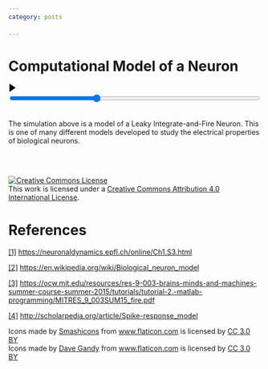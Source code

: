 ```yaml
---
category: posts

---
```


# Computational Model of a Neuron

<html>
  <link rel="stylesheet" type="text/css" href="/assets/css/io.css">
  <base href="/assets/apps/A-Neuron-Model/"/>
  <head></head>
  <body>
    <div id="stage" padding="0 px"></div>
    <div id="controls">
      <button type="image" id="play" style="
        padding:0;
        border:none;
        background:none;">
      <img id="play_symbol" src="/assets/media/images/play.svg" height="16" width="16"/>
      </button>
      <input type="range" min="0" max="35000" value="12000" id="I"
        style="height=16px;width:500px;"/>
    </div>
    <script src="https://cdnjs.cloudflare.com/ajax/libs/mathjs/3.3.0/math.min.js"></script>
    <script src="/assets/js_libs/lodash.js"></script>
    <script src="/assets/js_libs/two.js"></script>
    <script src="app.js"></script>
  </body>
</html>

<br>


The simulation above is a model of a Leaky Integrate-and-Fire Neuron. This is one of many different models developed to study the electrical properties of biological neurons.


<br>
<br>

<a rel="license" href="http://creativecommons.org/licenses/by/4.0/"><img alt="Creative Commons License" style="border-width:0" src="https://i.creativecommons.org/l/by/4.0/88x31.png" /></a><br />This work is licensed under a <a rel="license" href="http://creativecommons.org/licenses/by/4.0/">Creative Commons Attribution 4.0 International License</a>.

# References

[[1]](https://neuronaldynamics.epfl.ch/online/Ch1.S3.html) https://neuronaldynamics.epfl.ch/online/Ch1.S3.html

[[2]](https://en.wikipedia.org/wiki/Biological_neuron_model) https://en.wikipedia.org/wiki/Biological_neuron_model

[[3]](https://ocw.mit.edu/resources/res-9-003-brains-minds-and-machines-summer-course-summer-2015/tutorials/tutorial-2.-matlab-programming/MITRES_9_003SUM15_fire.pdf) https://ocw.mit.edu/resources/res-9-003-brains-minds-and-machines-summer-course-summer-2015/tutorials/tutorial-2.-matlab-programming/MITRES_9_003SUM15_fire.pdf

[[4]](http://scholarpedia.org/article/Spike-response_model) http://scholarpedia.org/article/Spike-response_model

<div>Icons made by <a href="https://www.flaticon.com/authors/smashicons" title="Smashicons">Smashicons</a> from <a href="https://www.flaticon.com/"         title="Flaticon">www.flaticon.com</a> is licensed by <a href="http://creativecommons.org/licenses/by/3.0/"        title="Creative Commons BY 3.0" target="_blank">CC 3.0 BY</a></div>
<div>Icons made by <a href="https://www.flaticon.com/authors/dave-gandy" title="Dave Gandy">Dave Gandy</a> from <a href="https://www.flaticon.com/"           title="Flaticon">www.flaticon.com</a> is licensed by <a href="http://creativecommons.org/licenses/by/3.0/"          title="Creative Commons BY 3.0" target="_blank">CC 3.0 BY</a></div>
